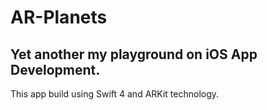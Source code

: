 # AR-Planets
## Yet another my playground on iOS App Development.

This app build using Swift 4 and ARKit technology.
